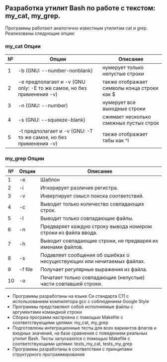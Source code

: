 ## Разработка утилит Bash по работе с текстом: my_cat, my_grep.

Программы работают аналогично известным утилитам cat и grep. <br>Реализованы следующие опции:
### my_cat Опции

| № | Опции | Описание |
| ------ | ------ | ------ |
| 1 | -b (GNU: --number-nonblank) | нумерует только непустые строки |
| 2 | -e предполагает и -v (GNU only: -E то же самое, но без применения -v) | также отображает символы конца строки как $  |
| 3 | -n (GNU: --number) | нумерует все выходные строки |
| 4 | -s (GNU: --squeeze-blank) | сжимает несколько смежных пустых строк |
| 5 | -t предполагает и -v (GNU: -T то же самое, но без применения -v) | также отображает табы как ^I |

### my_grep Опции

| № | Опции | Описание |
| ------ | ------ | ------ |
| 1 | -e | Шаблон |
| 2 | -i | Игнорирует различия регистра.  |
| 3 | -v | Инвертирует смысл поиска соответствий. |
| 4 | -c | Выводит только количество совпадающих строк. |
| 5 | -l | Выводит только совпадающие файлы.  |
| 6 | -n | Предваряет каждую строку вывода номером строки из файла ввода. |
| 7 | -h | Выводит совпадающие строки, не предваряя их именами файлов. |
| 8 | -s | Подавляет сообщения об ошибках о несуществующих или нечитаемых файлах. |
| 9 | -f file | Получает регулярные выражения из файла. |
| 10 | -o | Печатает только совпадающие (непустые) части совпавшей строки. |


- Программы разработаны на языке Си стандарта C11 с использованием компилятора gcc с соблюдением Google Style
- Программы представляют собой исполняемые файлы с аргументами командной строки
- Сборка программ настроена с помощью Makefile с соответствующими целями: my_cat, my_grep  
- Подготовлены интеграционные тесты для всех вариантов флагов и входных значений, на базе сравнения с поведением реальных утилит Bash. Тесты запускаются с помощью Makefile с соответствующими целями: tests_my_cat, tests_my_grep
- Программы разработаны в соответствии с принципами структурного программирования
